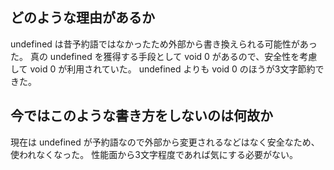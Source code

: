 ## どのような理由があるか

undefined は昔予約語ではなかったため外部から書き換えられる可能性があった。
真の undefined を獲得する手段として void 0 があるので、安全性を考慮して void 0 が利用されていた。
undefined よりも void 0 のほうが3文字節約できた。

## 今ではこのような書き方をしないのは何故か

現在は undefined が予約語なので外部から変更されるなどはなく安全なため、使われなくなった。
性能面から3文字程度であれば気にする必要がない。
